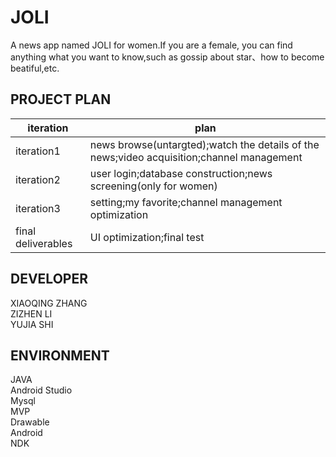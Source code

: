 JOLI
======
A news app named JOLI for women.If you are a female, you can find anything what you want to know,such as gossip about star、how to become beatiful,etc.


PROJECT PLAN
--------
   | iteration |    plan   |
   |-----------|-----------|
   | iteration1|news browse(untargted);watch the details of the news;video acquisition;channel management|
   | iteration2|user login;database construction;news screening(only for women)|
   | iteration3|setting;my favorite;channel management optimization|
   |final deliverables|UI optimization;final test|



DEVELOPER
--------
   XIAOQING ZHANG<br>
   ZIZHEN LI<br>
   YUJIA SHI<br>


ENVIRONMENT
---------
   JAVA<br>
   Android Studio<br>
   Mysql<br>
   MVP<br>
   Drawable<br>
   Android<br>
   NDK<br>

